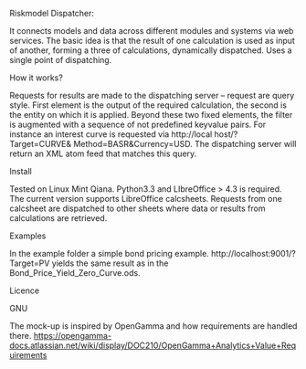 Riskmodel Dispatcher:

It connects models and data across different modules and systems via web services. The basic idea is that the result of one calculation is used as input of another, forming a three of calculations, dynamically dispatched. Uses a single point of dispatching.

How it works?

Requests for results are made to the dispatching server – request are query style. First element is the output of the required calculation, the second is the entity on which it is applied. Beyond these two fixed elements, the filter is augmented  with a sequence of not predefined keyvalue pairs. For instance an interest curve is requested via http://local host/?Target=CURVE& Method=BASR&Currency=USD. The dispatching server will return an XML atom feed that matches this query.

Install

Tested on Linux Mint Qiana. Python3.3 and LIbreOffice > 4.3 is required. The current version supports LibreOffice calcsheets. Requests from one calcsheet are dispatched to other sheets where data or results from calculations are retrieved.

Examples

In the example folder a simple bond pricing example. http://localhost:9001/?Target=PV yields the same result as in the Bond_Price_Yield_Zero_Curve.ods.

Licence

GNU

The mock-up is inspired by OpenGamma and how requirements are handled there. https://opengamma-docs.atlassian.net/wiki/display/DOC210/OpenGamma+Analytics+Value+Requirements
